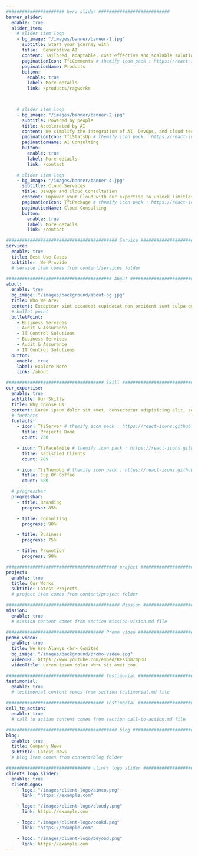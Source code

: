 ```yaml
---
###################### hero slider ###########################
banner_slider:
  enable: true
  slider_item:
    # slider item loop
    - bg_image: "/images/banner/banner-1.jpg"
      subtitle: Start your journey with
      title:  Generative AI
      content: Tailored, adaptable, cost effective and scalable solution for your Generative AI journey
      paginationIcon: TfiComments # themify icon pack : https://react-icons.github.io/react-icons/icons/tfi/
      paginationName: Products  
      button:
        enable: true
        label: More details
        link: /products/ragworks



    # slider item loop
    - bg_image: "/images/banner/banner-2.jpg"
      subtitle: Powered by people
      title: Accelerated by AI
      content: We simplify the integration of AI, DevOps, and cloud technologies, streamlining your business transformation.
      paginationIcon: TfiStatsUp # themify icon pack : https://react-icons.github.io/react-icons/icons/tfi/
      paginationName: AI Consulting
      button:
        enable: true
        label: More details
        link: /contact

    # slider item loop
    - bg_image: "/images/banner/banner-4.jpg"
      subtitle: Cloud Services
      title: DevOps and Cloud Consultation 
      content: Empower your Cloud with our expertise to unlock limitless scalability and reliability. We also offer a range of DevOps<br> services to streamline your development and operations workflows.
      paginationIcon: TfiPackage # themify icon pack : https://react-icons.github.io/react-icons/icons/tfi/
      paginationName: Cloud Consulting
      button:
        enable: true
        label: More details
        link: /contact

########################################## Service ####################################
service:
  enable: true
  title: Best Use Cases
  subtitle:  We Provide
  # service item comes from content/services folder

######################################## About #########################################
about:
  enable: true
  bg_image: "/images/background/about-bg.jpg"
  title: Who We Are?
  content: Excepteur sint occaecat cupidatat non proident sunt culpa qui officia deserunt mollit anim id est laborum.
  # bullet point
  bulletPoint:
    - Business Services
    - Audit & Assurance
    - IT Control Solutions
    - Business Services
    - Audit & Assurance
    - IT Control Solutions
  button:
    enable: true
    label: Explore More
    link: /about

##################################### Skill ##############################################
our_expertise:
  enable: true
  subtitle: Our Skills
  title: Why Choose Us
  content: Lorem ipsum dolor sit amet, consectetur adipisicing elit, sed eiusmod tempor incididunt laboris nisi ut aliquip ex ea commodo consequat. <br><br> Duis aute irure dolor in reprehenderit voluptate velit esse cillum dolore fugiat nulla pariatur. Excepteur sint ocaecat cupidatat non proident sunt culpa qui officia deserunt mollit anim id est laborum. sed perspiciatis unde omnisiste natus error sit voluptatem accusantium.doloremque ladantium totam rem aperieaque ipsa quae ab illo inventore.veritatis. et quasi architecto beatae vitae dicta sunt explicabo.
  # funfacts
  funfacts:
    - icon: TfiServer # themify icon pack : https://react-icons.github.io/react-icons/icons/tfi/
      title: Projects Done
      count: 230

    - icon: TfiFaceSmile # themify icon pack : https://react-icons.github.io/react-icons/icons/tfi/
      title: Satisfied Clients
      count: 789

    - icon: TfiThumbUp # themify icon pack : https://react-icons.github.io/react-icons/icons/tfi/
      title: Cup Of Coffee
      count: 580

  # progressbar
  progressbar:
    - title: Branding
      progress: 85%

    - title: Consulting
      progress: 90%

    - title: Business
      progress: 75%

    - title: Promotion
      progress: 90%

########################################## project ####################################
project:
  enable: true
  title: Our Works
  subtitle: Latest Projects
  # project item comes from content/project folder

########################################### Mission ###################################
mission:
  enable: true
  # mission content comes from section mission-vision.md file

##################################### Promo video ####################################
promo_video:
  enable: true
  title: We Are Alawys <br> Comited
  bg_image: "/images/background/promo-video.jpg"
  videoURL: https://www.youtube.com/embed/ResipmZmpDU
  videoTitle: Lorem ipsum dolor <br> sit amet con.

##################################### Testimonial #################################
testimonial:
  enable: true
  # testimonial content comes from section testimonial.md file

##################################### Testimonial #################################
call_to_action:
  enable: true
  # call to action content comes from section call-to-action.md file

########################################## blog ####################################
blog:
  enable: true
  title: Company News
  subtitle: Latest News
  # blog item comes from content/blog folder

################################ clints logo slider ################################
clients_logo_slider:
  enable: true
  clientLogos:
    - logo: "/images/client-logo/aimco.png"
      link: "https://example.com"

    - logo: "/images/client-logo/cloudy.png"
      link: https://example.com

    - logo: "/images/client-logo/cookd.png"
      link: "https://example.com"

    - logo: "/images/client-logo/beyond.png"
      link: https://example.com
---
```

